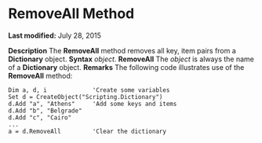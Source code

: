 
# RemoveAll Method

 **Last modified:** July 28, 2015


 **Description**
The  **RemoveAll** method removes all key, item pairs from a **Dictionary** object.
 **Syntax**
 _object_. **RemoveAll**
The  _object_ is always the name of a **Dictionary** object.
 **Remarks**
The following code illustrates use of the  **RemoveAll** method:



```
Dim a, d, i             'Create some variables
Set d = CreateObject("Scripting.Dictionary")
d.Add "a", "Athens"     'Add some keys and items
d.Add "b", "Belgrade"
d.Add "c", "Cairo"
...
a = d.RemoveAll         'Clear the dictionary
```

